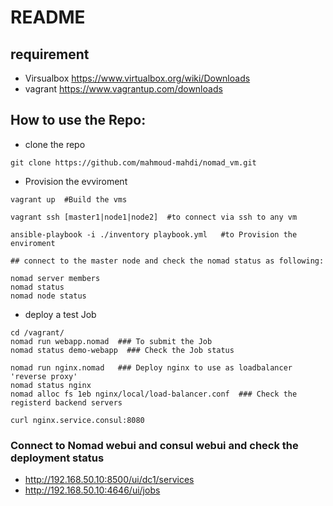 # README


## requirement

* Virsualbox https://www.virtualbox.org/wiki/Downloads
* vagrant https://www.vagrantup.com/downloads

## How to use the Repo:

* clone the repo

```
git clone https://github.com/mahmoud-mahdi/nomad_vm.git
```

* Provision the evviroment

```
vagrant up  #Build the vms

vagrant ssh [master1|node1|node2]  #to connect via ssh to any vm

ansible-playbook -i ./inventory playbook.yml   #to Provision the enviroment

## connect to the master node and check the nomad status as following:

nomad server members
nomad status
nomad node status
```


* deploy a test Job

```
cd /vagrant/
nomad run webapp.nomad  ### To submit the Job
nomad status demo-webapp  ### Check the Job status

nomad run nginx.nomad   ### Deploy nginx to use as loadbalancer 'reverse proxy'
nomad status nginx
nomad alloc fs 1eb nginx/local/load-balancer.conf  ### Check the registerd backend servers

curl nginx.service.consul:8080
```

### Connect to Nomad webui and consul webui and check the deployment status
* http://192.168.50.10:8500/ui/dc1/services
* http://192.168.50.10:4646/ui/jobs
